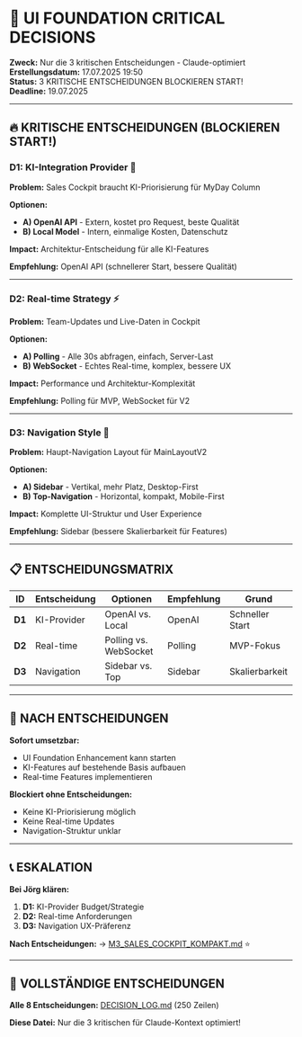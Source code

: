 # 🚨 UI FOUNDATION CRITICAL DECISIONS

**Zweck:** Nur die 3 kritischen Entscheidungen - Claude-optimiert  
**Erstellungsdatum:** 17.07.2025 19:50  
**Status:** 3 KRITISCHE ENTSCHEIDUNGEN BLOCKIEREN START!  
**Deadline:** 19.07.2025

---

## 🔥 KRITISCHE ENTSCHEIDUNGEN (BLOCKIEREN START!)

### **D1: KI-Integration Provider** 🤖

**Problem:** Sales Cockpit braucht KI-Priorisierung für MyDay Column

**Optionen:**
- **A) OpenAI API** - Extern, kostet pro Request, beste Qualität
- **B) Local Model** - Intern, einmalige Kosten, Datenschutz

**Impact:** Architektur-Entscheidung für alle KI-Features

**Empfehlung:** OpenAI API (schnellerer Start, bessere Qualität)

---

### **D2: Real-time Strategy** ⚡

**Problem:** Team-Updates und Live-Daten in Cockpit

**Optionen:**
- **A) Polling** - Alle 30s abfragen, einfach, Server-Last
- **B) WebSocket** - Echtes Real-time, komplex, bessere UX

**Impact:** Performance und Architektur-Komplexität

**Empfehlung:** Polling für MVP, WebSocket für V2

---

### **D3: Navigation Style** 🧭

**Problem:** Haupt-Navigation Layout für MainLayoutV2

**Optionen:**
- **A) Sidebar** - Vertikal, mehr Platz, Desktop-First
- **B) Top-Navigation** - Horizontal, kompakt, Mobile-First

**Impact:** Komplette UI-Struktur und User Experience

**Empfehlung:** Sidebar (bessere Skalierbarkeit für Features)

---

## 📋 ENTSCHEIDUNGSMATRIX

| ID | Entscheidung | Optionen | Empfehlung | Grund |
|----|--------------|----------|------------|--------|
| **D1** | KI-Provider | OpenAI vs. Local | OpenAI | Schneller Start |
| **D2** | Real-time | Polling vs. WebSocket | Polling | MVP-Fokus |
| **D3** | Navigation | Sidebar vs. Top | Sidebar | Skalierbarkeit |

---

## 🚀 NACH ENTSCHEIDUNGEN

**Sofort umsetzbar:**
- UI Foundation Enhancement kann starten
- KI-Features auf bestehende Basis aufbauen
- Real-time Features implementieren

**Blockiert ohne Entscheidungen:**
- Keine KI-Priorisierung möglich
- Keine Real-time Updates
- Navigation-Struktur unklar

---

## 📞 ESKALATION

**Bei Jörg klären:**
1. **D1:** KI-Provider Budget/Strategie
2. **D2:** Real-time Anforderungen
3. **D3:** Navigation UX-Präferenz

**Nach Entscheidungen:**
→ [M3_SALES_COCKPIT_KOMPAKT.md](./M3_SALES_COCKPIT_KOMPAKT.md) ⭐

---

## 🔗 VOLLSTÄNDIGE ENTSCHEIDUNGEN

**Alle 8 Entscheidungen:** [DECISION_LOG.md](./DECISION_LOG.md) (250 Zeilen)

**Diese Datei:** Nur die 3 kritischen für Claude-Kontext optimiert!